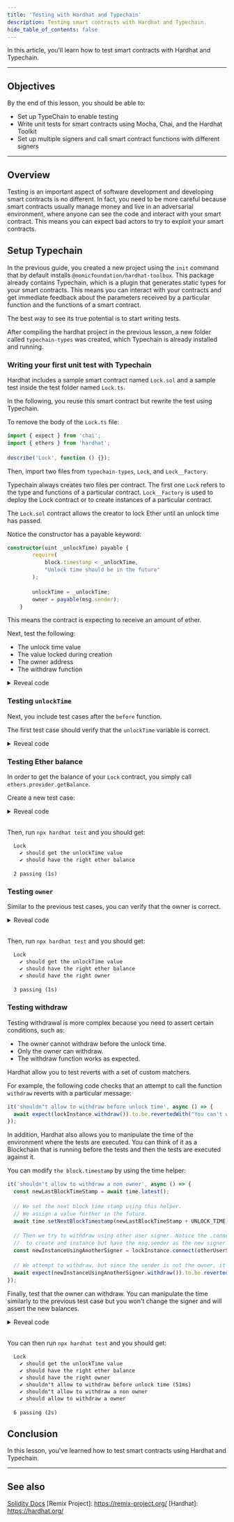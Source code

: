```yaml
---
title: 'Testing with Hardhat and Typechain'
description: Testing smart contracts with Hardhat and Typechain.
hide_table_of_contents: false
---
```


In this article, you'll learn how to test smart contracts with Hardhat and Typechain.

---

## Objectives

By the end of this lesson, you should be able to:

- Set up TypeChain to enable testing
- Write unit tests for smart contracts using Mocha, Chai, and the Hardhat Toolkit
- Set up multiple signers and call smart contract functions with different signers

---

## Overview

Testing is an important aspect of software development and developing smart contracts is no different. In fact, you need to be more careful because
smart contracts usually manage money and live in an adversarial environment, where anyone can see the code and interact with your smart contract. This means you can expect bad actors to try to exploit your smart contracts.

## Setup Typechain

In the previous guide, you created a new project using the `init` command that by default installs `@nomicfoundation/hardhat-toolbox`. This package already contains Typechain, which is a plugin that generates static types for your smart contracts. This means you can interact with your contracts and get immediate feedback about the parameters received by a particular function and the functions of a smart contract.

The best way to see its true potential is to start writing tests.

After compiling the hardhat project in the previous lesson, a new folder called `typechain-types` was created, which Typechain is already installed and running.

### Writing your first unit test with Typechain

Hardhat includes a sample smart contract named `Lock.sol` and a sample test inside the test folder named `Lock.ts`.

In the following, you reuse this smart contract but rewrite the test using Typechain.

To remove the body of the `Lock.ts` file:

```typescript
import { expect } from 'chai';
import { ethers } from 'hardhat';

describe('Lock', function () {});
```

Then, import two files from `typechain-types`, `Lock`, and `Lock__Factory`.

Typechain always creates two files per contract. The first one `Lock` refers to the type and functions of a particular contract. `Lock__Factory` is used to deploy the Lock contract or to create instances of a particular contract.

The `Lock.sol` contract allows the creator to lock Ether until an unlock time has passed.

Notice the constructor has a payable keyword:

```typescript
constructor(uint _unlockTime) payable {
        require(
            block.timestamp < _unlockTime,
            "Unlock time should be in the future"
        );

        unlockTime = _unlockTime;
        owner = payable(msg.sender);
    }
```

This means the contract is expecting to receive an amount of ether.

Next, test the following:

- The unlock time value
- The value locked during creation
- The owner address
- The withdraw function

<details>

<summary>Reveal code</summary>

Start with the value locked, however you must set up a `before` function, which will run before each test case.

Then, include some new imports and variables:

```typescript
import { expect } from 'chai';
import { ethers } from 'hardhat';

// A helper utility to get the timestamp.
import { time } from '@nomicfoundation/hardhat-network-helpers';

// We import this type to have our signers typed.
import { SignerWithAddress } from '@nomicfoundation/hardhat-ethers/signers';

// Types from typechain
import { Lock__factory, Lock } from '../typechain-types';

describe('Lock', function () {
  // This represents the time in the future we expect to release the funds locked.
  const UNLOCK_TIME = 10000;

  // The amount of ether we plan to lock.
  const VALUE_LOCKED = ethers.parseEther('0.01');

  // This variable will store the last block timestamp.
  let lastBlockTimeStamp: number;

  // Typechain allow us to type an instance of the Lock contract.
  let lockInstance: Lock;

  // This is the Signer of the owner.
  let ownerSigner: SignerWithAddress;

  // A non owner signed is useful to test non owner transactions.
  let otherUserSigner: SignerWithAddress;

  before(async () => {
    // We get the latest block.timestamp using the latest function of time.
    lastBlockTimeStamp = await time.latest();

    // Hardhat provide us with some sample signers that simulate Ethereum accounts.
    const signers = await ethers.getSigners();

    // We simply assign the first signer to ownerSigner
    ownerSigner = signers[0];

    // We assign the second signer to otherUserSigner
    otherUserSigner = signers[1];

    // We estimate unlockTime to be the last time stamp plus UNLOCK_TIME
    const unlockTime = lastBlockTimeStamp + UNLOCK_TIME;

    // Notice how we use the Lock__factory and pass a signer. Then we deploy by passing the unlockTime and the amount of ether we will lock.
    lockInstance = await new Lock__factory(ownerSigner).deploy(unlockTime, {
      value: VALUE_LOCKED,
    });
  });
});
```
</details>

### Testing `unlockTime`

Next, you include test cases after the `before` function.

The first test case should verify that the `unlockTime` variable is correct.

<details>

<summary>Reveal code</summary>

```typescript
it('should get the unlockTime value', async () => {
  // we get the value from the contract
  const unlockTime = await lockInstance.unlockTime();

  // We assert against the
  expect(unlockTime).to.equal(lastBlockTimeStamp + UNLOCK_TIME);
});
```

Notice how autocomplete appears after entering `lockInstance`:

![Auto complete](../../assets/images/hardhat-testing/autocomplete-unlockTime.png)

You can simply run `npx hardhat test` and then get:

```
  Lock
    ✔ should get the unlockTime value

  1 passing (1s)
```

</details>

### Testing Ether balance



In order to get the balance of your `Lock` contract, you simply call `ethers.provider.getBalance`.

Create a new test case:

<details>

<summary>Reveal code</summary>

```typescript
it('should have the right ether balance', async () => {
  // Get the Lock contract address
  const lockInstanceAddress = await lockInstance.getAddress();

  // Get the balance using ethers.provider.getBalance
  const contractBalance = await ethers.provider.getBalance(lockInstanceAddress);

  // We assert the balance against the VALUE_LOCKED we initially sent
  expect(contractBalance).to.equal(VALUE_LOCKED);
});
```

</details>
<br/>

Then, run `npx hardhat test` and you should get:

```
  Lock
    ✔ should get the unlockTime value
    ✔ should have the right ether balance

  2 passing (1s)
```

### Testing `owner`

Similar to the previous test cases, you can verify that the owner is correct.

<details>

<summary>Reveal code</summary>

```typescript
it('should have the right owner', async () => {
  // Notice ownerSigned has an address property
  expect(await lockInstance.owner()).to.equal(ownerSigner.address);
});
```

</details>
<br/>

Then, run `npx hardhat test` and you should get:

```
  Lock
    ✔ should get the unlockTime value
    ✔ should have the right ether balance
    ✔ should have the right owner

  3 passing (1s)
```


### Testing withdraw

Testing withdrawal is more complex because you need to assert certain conditions, such as:

- The owner cannot withdraw before the unlock time.
- Only the owner can withdraw.
- The withdraw function works as expected.

Hardhat allow you to test reverts with a set of custom matchers.

For example, the following code checks that an attempt to call the function `withdraw` reverts with a particular message:

```typescript
it('shouldn"t allow to withdraw before unlock time', async () => {
  await expect(lockInstance.withdraw()).to.be.revertedWith("You can't withdraw yet");
});
```

In addition, Hardhat also allows you to manipulate the time of the environment where the tests are executed. You can think of it as a Blockchain that is running before the tests and then the tests are executed against it.

You can modify `the block.timestamp` by using the time helper:

```typescript
it('shouldn"t allow to withdraw a non owner', async () => {
  const newLastBlockTimeStamp = await time.latest();

  // We set the next block time stamp using this helper.
  // We assign a value further in the future.
  await time.setNextBlockTimestamp(newLastBlockTimeStamp + UNLOCK_TIME);

  // Then we try to withdraw using other user signer. Notice the .connect function that is useful
  //  to create and instance but have the msg.sender as the new signer.
  const newInstanceUsingAnotherSigner = lockInstance.connect(otherUserSigner);

  // We attempt to withdraw, but since the sender is not the owner, it will revert.
  await expect(newInstanceUsingAnotherSigner.withdraw()).to.be.revertedWith("You aren't the owner");
});
```

Finally, test that the owner can withdraw. You can manipulate the time similarly to the previous test case but you won't change the signer and will assert the new balances.

<details>

<summary>Reveal code</summary>

```typescript
it('should allow to withdraw a owner', async () => {
  const balanceBefore = await ethers.provider.getBalance(await lockInstance.getAddress());

  // Its value will be the one we lock at deployment time.
  expect(balanceBefore).to.equal(VALUE_LOCKED);

  const newLastBlockTimeStamp = await time.latest();

  // We increase time
  await time.setNextBlockTimestamp(newLastBlockTimeStamp + UNLOCK_TIME);

  // Attempt to withdraw
  await lockInstance.withdraw();

  // Get new balance and assert that is 0
  const balanceAfter = await ethers.provider.getBalance(await lockInstance.getAddress());
  expect(balanceAfter).to.equal(0);
});
```

</details>

<br/>

You can then run `npx hardhat test` and you should get:

```
  Lock
    ✔ should get the unlockTime value
    ✔ should have the right ether balance
    ✔ should have the right owner
    ✔ shouldn"t allow to withdraw before unlock time (51ms)
    ✔ shouldn"t allow to withdraw a non owner
    ✔ should allow to withdraw a owner

  6 passing (2s)
```

## Conclusion

In this lesson, you've learned how to test smart contracts using Hardhat and Typechain.

---

## See also

[Solidity Docs](https://docs.soliditylang.org/en/v0.8.17/)
[Remix Project]: https://remix-project.org/
[Hardhat]: https://hardhat.org/
